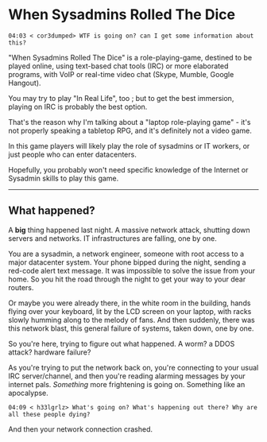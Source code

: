 # When Sysadmins Rolled The Dice

```irc
04:03 < cor3dumped> WTF is going on? can I get some information about this?
```

"When Sysadmins Rolled The Dice" is a role-playing-game, destined to be played
online, using text-based chat tools (IRC) or more elaborated programs, with VoIP
or real-time video chat (Skype, Mumble, Google Hangout).

You may try to play "In Real Life", too ; but to get the best immersion, playing
on IRC is probably the best option.

That's the reason why I'm talking about a "laptop role-playing game" - it's not
properly speaking a tabletop RPG, and it's definitely not a video game.

In this game players will likely play the role of sysadmins or IT workers, or
just people who can enter datacenters.

Hopefully, you probably won't need specific knowledge of the Internet or
Sysadmin skills to play this game.

----

## What happened?

A **big** thing happened last night. A massive network attack, shutting down
servers and networks. IT infrastructures are falling, one by one.

You are a sysadmin, a network engineer, someone with root access to a major
datacenter system. Your phone bipped during the night, sending a red-code alert
text message. It was impossible to solve the issue from your home. So you hit
the road through the night to get your way to your dear routers.

Or maybe you were already there, in the white room in the building, hands flying
over your keyboard, lit by the LCD screen on your laptop, with racks slowly
humming along to the melody of fans. And then suddenly, there was this network
blast, this general failure of systems, taken down, one by one.

So you're here, trying to figure out what happened. A worm? a DDOS attack?
hardware failure?

As you're trying to put the network back on, you're connecting to your usual
IRC server/channel, and then you're reading alarming messages by your internet
pals. *Something* more frightening is going on. Something like an apocalypse.

```irc
04:09 < h33lgrlz> What's going on? What's happening out there? Why are all these people dying?
```

And then your network connection crashed.
